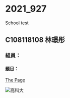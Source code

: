 # 2021_927
School test

## C108118108 林璟彤

### 組員：

#### 題目：

[The Page](https://www.google.com)

![高科大](https://www.nkust.edu.tw/var/file/0/1000/img/513/539900619.png)

